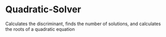 # Quadratic-Solver
Calculates the discriminant, finds the number of solutions, and calculates the roots of a quadratic equation 
